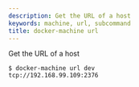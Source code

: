 ```yaml
---
description: Get the URL of a host
keywords: machine, url, subcommand
title: docker-machine url
---
```

Get the URL of a host

```none
$ docker-machine url dev
tcp://192.168.99.109:2376
```